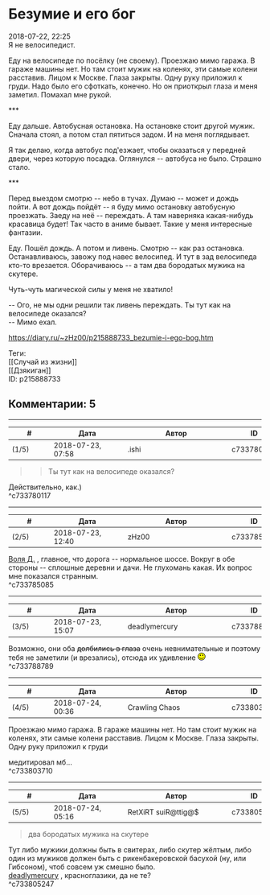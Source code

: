 Безумие и его бог
=================

  
2018-07-22, 22:25  
 Я не велосипедист.   
   
 Еду на велосипеде по посёлку (не своему). Проезжаю мимо гаража. В гараже машины нет. Но там стоит мужик на коленях, эти самые колени расставив. Лицом к Москве. Глаза закрыты. Одну руку приложил к груди. Надо было его сфоткать, конечно. Но он приоткрыл глаза и меня заметил. Помахал мне рукой.   
   
 \*\*\*   
   
 Еду дальше. Автобусная остановка. На остановке стоит другой мужик. Сначала стоял, а потом стал пятиться задом. И на меня поглядывает.   
   
 Я так делаю, когда автобус под'езжает, чтобы оказаться у передней двери, через которую посадка. Оглянулся -- автобуса не было. Страшно стало.   
   
 \*\*\*   
   
 Перед выездом смотрю -- небо в тучах. Думаю -- может и дождь пойти. А вот дождь пойдёт -- я буду мимо остановку автобусную проезжать. Заеду на неё -- переждать. А там наверняка какая-нибудь красавица будет! Так часто в аниме бывает. Такие у меня интересные фантазии.   
   
 Еду. Пошёл дождь. А потом и ливень. Смотрю -- как раз остановка. Останавливаюсь, завожу под навес велосипед. И тут в зад велосипеда кто-то врезается. Оборачиваюсь -- а там два бородатых мужика на скутере.   
   
 Чуть-чуть магической силы у меня не хватило!   
   
 -- Ого, не мы одни решили так ливень переждать. Ты тут как на велосипеде оказался?   
 -- Мимо ехал.   
  
<https://diary.ru/~zHz00/p215888733_bezumie-i-ego-bog.htm>  
  
Теги:  
[[Случай из жизни]]  
[[Дзякиган]]  
ID: p215888733  


Комментарии: 5
--------------

  


---



|         #         |              Дата              |                     Автор                     |           ID           |
| --- | --- | --- | --- |
| (1/5) | 2018-07-23, 07:58 | .ishi | c733780117 |

  
 >>Ты тут как на велосипеде оказался?   
   
 Действительно, как.)   
 ^c733780117

---



|         #         |              Дата              |                     Автор                     |           ID           |
| --- | --- | --- | --- |
| (2/5) | 2018-07-23, 12:40 | zHz00 | c733785085 |

  
  [Воля Д.](http://willD.diary.ru "Лыбродыбро.")  , главное, что дорога -- нормальное шоссе. Вокруг в обе стороны -- сплошные деревни и дачи. Не глухомань какая. Их вопрос мне показался странным.   
 ^c733785085

---



|         #         |              Дата              |                     Автор                     |           ID           |
| --- | --- | --- | --- |
| (3/5) | 2018-07-23, 15:07 | deadlymercury | c733788789 |

  
 Возможно, они оба  ~~долбились в глаза~~  очень невнимательные и поэтому тебя не заметили (и врезались), отсюда их удивление ![:)](pics/3.gif)   
 ^c733788789

---



|         #         |              Дата              |                     Автор                     |           ID           |
| --- | --- | --- | --- |
| (4/5) | 2018-07-24, 00:36 | Crawling Chaos | c733803710 |

  
  Проезжаю мимо гаража. В гараже машины нет. Но там стоит мужик на коленях, эти самые колени расставив. Лицом к Москве. Глаза закрыты. Одну руку приложил к груди    
   
 медитировал мб...   
 ^c733803710

---



|         #         |              Дата              |                     Автор                     |           ID           |
| --- | --- | --- | --- |
| (5/5) | 2018-07-24, 05:16 | RetXiRT suiR@ttig@$ | c733805247 |

  
  
>   два бородатых мужика на скутере  

 Тут либо мужики должны быть в свитерах, либо скутер жёлтым, либо один из мужиков должен быть с рикенбакеровской басухой (ну, или Гибсоном), чтоб совсем уж смешно было.   
  [deadlymercury](http://crazysupp.diary.ru "Записки безумного саппорта")  , красноглазики, да не те?    
 ^c733805247
